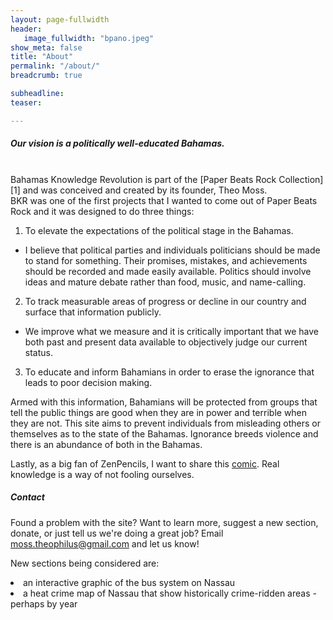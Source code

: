 ```yaml
---
layout: page-fullwidth
header:
   image_fullwidth: "bpano.jpeg"
show_meta: false
title: "About"
permalink: "/about/"
breadcrumb: true

subheadline:
teaser:

---
```


##### Our vision is a politically well-educated Bahamas.
<br/>
Bahamas Knowledge Revolution is part of the [Paper Beats Rock Collection][1] and was conceived and created by its founder, Theo Moss. <br/>
BKR was one of the first projects that I wanted to come out of Paper Beats Rock and it was designed to do three things:

1. To elevate the expectations of the political stage in the Bahamas. 
* I believe that political parties and individuals politicians should be made to stand for something. Their promises, mistakes, and achievements should be recorded and made easily available. Politics should involve ideas and mature debate rather than food, music, and name-calling.
2. To track measurable areas of progress or decline in our country and surface that information publicly.
* We improve what we measure and it is critically important that we have both past and present data available to objectively judge our current status.
3. To educate and inform Bahamians in order to erase the ignorance that leads to poor decision making.

Armed with this information, Bahamians will be protected from groups that tell the public things are good when they are in power and terrible when they are not. This site aims to prevent individuals from misleading others or themselves as to the state of the Bahamas.
Ignorance breeds violence and there is an abundance of both in the Bahamas.

Lastly, as a big fan of ZenPencils, I want to share this [comic][2]. Real knowledge is a way of not fooling ourselves.

[1]: http://tmoss4.github.io/pbr/collection/
[2]: http://zenpencils.com/comic/52-phil-plait-welcome-to-science/

##### Contact
Found a problem with the site? Want to learn more, suggest a new section, donate, or just tell us we're doing a great job? Email <a href="mailto:moss.theophilus@gmail.com">moss.theophilus@gmail.com</a> and let us know!

New sections being considered are:
<li>an interactive graphic of the bus system on Nassau</li>
<li>a heat crime map of Nassau that show historically crime-ridden areas - perhaps by year</li>